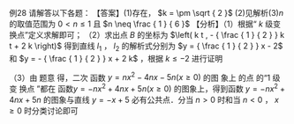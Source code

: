 例28 请解答以下各题： 【答案】(1)存在， $k = \pm \sqrt { 2 }$ (2)见解析$( 3 ) n$ 的取值范围为 $0 < n \leq 1$ 且 $n \neq \frac { 1 } { 6 }$ 【分析】（1）根据“ $k$ 级变换点”定义求解即可；
（2）求出点 $B$ 的坐标为 $\left( k t , - { \frac { 1 } { 2 } } k t + 2 k \right)$ 得到直线 $l _ { 1 }$ ， $l _ { 2 }$ 的解析式分别为 $y = { \frac { 1 } { 2 } } x - 2$ 和 $y = - { \frac { 1 } { 2 } } x + 2 k$ ，根据 $k \leq - 2$ 进行证明

（3）由 题意 得，二次 函数 $y = n x ^ { 2 } - 4 n x - 5 n ( x \geq 0 )$ 的图 象上 的点 的“1 级变 换点 ”都在 函数$y = - n x ^ { 2 } + 4 n x + 5 n ( x \geq 0 )$ 的图象上，得到函数 $y = - n x ^ { 2 } + 4 n x + 5 n$ 的图象与直线 $y = - x + 5$ 必有公共点．分当 $n > 0$ 时和当 $n < 0$ ， $x \ge 0$ 时分类讨论即可
